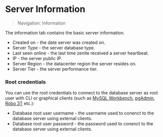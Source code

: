 # Server Information

> Navigation: Information

The information tab contains the basic server information.

* Created on - the date server was created on.
* Server Type - the server database type.
* Last seen online - the last time zenite received a server heartbeat.
* IP - the server public IP.
* Server Region - the datacenter region the server resides on.
* Server Tier - the server performance tier.

### Root credentials

You can use the root credentials to connect to the database server as root user with CLI or graphical clients (such as [MySQL Workbench](https://www.mysql.com/products/workbench/), [pgAdmin](https://www.pgadmin.org/), [Robo 3T](https://robomongo.org/) etc.):

* Database root user username - the username used to conenct to the database server using external clients.
* Database root user password - the password used to conenct to the database server using external clients.